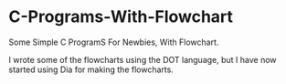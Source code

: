 # C-Programs-With-Flowchart

Some Simple C ProgramS For Newbies, With Flowchart.

I wrote some of the flowcharts using the DOT language, but I have now started using Dia for making the flowcharts.
